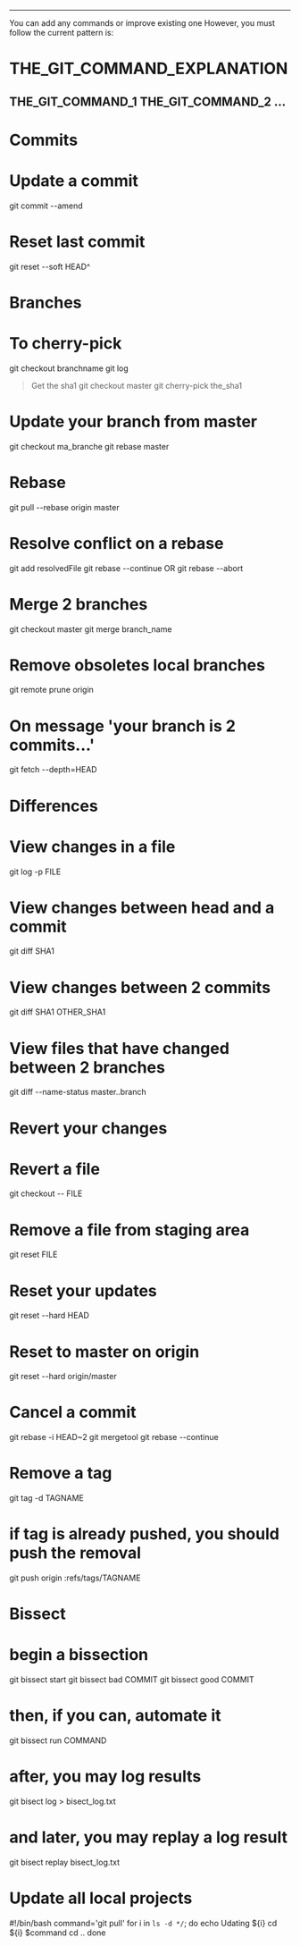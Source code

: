 ------------------------------------------------
You can add any commands or improve existing one
However, you must follow the current pattern is:

# THE_GIT_COMMAND_EXPLANATION
THE_GIT_COMMAND_1
THE_GIT_COMMAND_2
...
------------------------------------------------

Commits
==============
# Update a commit
git commit --amend

# Reset last commit
git reset --soft HEAD^


Branches
==============
# To cherry-pick
git checkout branchname
git log
> Get the sha1
git checkout master
git cherry-pick the_sha1

# Update your branch from master
git checkout ma_branche
git rebase master

# Rebase
git pull --rebase origin master 

# Resolve conflict on a rebase
git add resolvedFile
git rebase --continue 
OR
git rebase --abort

# Merge 2 branches
git checkout master
git merge branch_name

# Remove obsoletes local branches
git remote prune origin

# On message 'your branch is 2 commits...'
git fetch --depth=HEAD


Differences
==============
# View changes in a file
git log -p FILE

# View changes between head and a commit
git diff SHA1

# View changes between 2 commits
git diff SHA1 OTHER_SHA1

# View files that have changed between 2 branches
git diff --name-status master..branch


Revert your changes
==============
# Revert a file
git checkout -- FILE 

# Remove a file from staging area
git reset FILE

# Reset your updates
git reset --hard HEAD

# Reset to master on origin
git reset --hard origin/master

# Cancel a commit
git rebase -i HEAD~2
git mergetool
git rebase --continue

# Remove a tag
git tag -d TAGNAME
# if tag is already pushed, you should push the removal
git push origin :refs/tags/TAGNAME

Bissect
==============
# begin a bissection
git bissect start
git bissect bad COMMIT
git bissect good COMMIT

# then, if you can, automate it
git bissect run COMMAND

# after, you may log results
git bisect log > bisect_log.txt

# and later, you may replay a log result
git bisect replay bisect_log.txt


Update all local projects
==============
#!/bin/bash
command='git pull'
for i in `ls -d */`; do
   echo Udating ${i}
   cd ${i}
   $command
   cd ..
done
